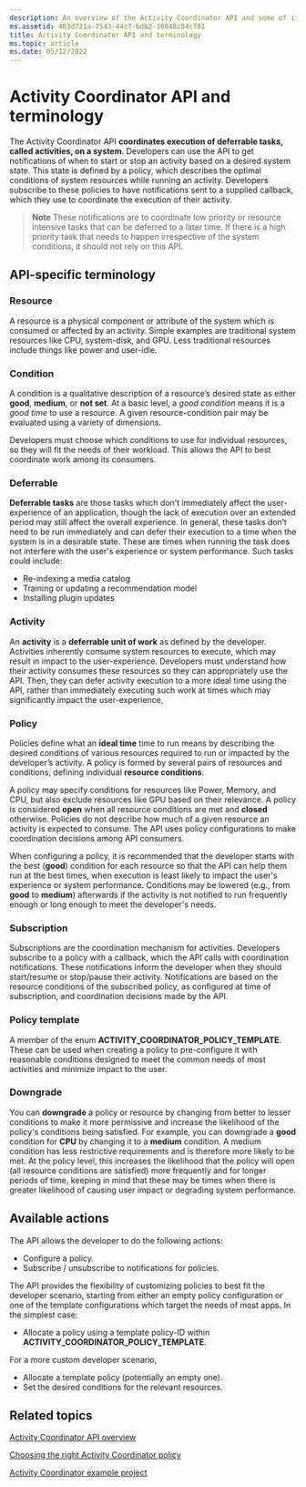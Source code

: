```yaml
---
description: An overview of the Activity Coordinator API and some of its common terms.
ms.assetid: 483d721a-7543-44c7-bdb2-16848c84cf81
title: Activity Coordinator API and terminology
ms.topic: article
ms.date: 05/12/2022
---
```


# Activity Coordinator API and terminology

The Activity Coordinator API **coordinates execution of deferrable tasks, called activities, on a system**. Developers can use the API to get notifications of when to start or stop an activity based on a desired system state. This state is defined by a policy, which describes the optimal conditions of system resources while running an activity. Developers subscribe to these policies to have notifications sent to a supplied callback, which they use to coordinate the execution of their activity.

>**Note** These notifications are to coordinate low priority or resource intensive tasks that can be deferred to a later time. If there is a high priority task that needs to happen irrespective of the system conditions, it should not rely on this API.

## API-specific terminology

### Resource

A resource is a physical component or attribute of the system which is consumed or affected by an activity. Simple examples are traditional system resources like CPU, system-disk, and GPU. Less traditional resources include things like power and user-idle.

### Condition

A condition is a qualitative description of a resource’s desired state as either **good**, **medium**, or **not set**. At a basic level, a _good condition_ means it is a _good time_ to use a resource. A given resource-condition pair may be evaluated using a variety of dimensions.

Developers must choose which conditions to use for individual resources, so they will fit the needs of their workload. This allows the API to best coordinate work among its consumers.

### Deferrable

**Deferrable tasks** are those tasks which don’t immediately affect the user-experience of an application, though the lack of execution over an extended period may still affect the overall experience. In general, these tasks don’t need to be run immediately and can defer their execution to a time when the system is in a desirable state. These are times when running the task does not interfere with the user's experience or system performance. Such tasks could include:

- Re-indexing a media catalog
- Training or updating a recommendation model
- Installing plugin updates

### Activity

An **activity** is a **deferrable unit of work** as defined by the developer. Activities inherently consume system resources to execute, which may result in impact to the user-experience. Developers must understand how their activity consumes these resources so they can appropriately use the API. Then, they can defer activity execution to a more ideal time using the API, rather than immediately executing such work at times which may significantly impact the user-experience,

### Policy

Policies define what an **ideal time** time to run means by describing the desired conditions of various resources required to run or impacted by the developer’s activity. A policy is formed by several pairs of resources and conditions, defining individual **resource conditions**.

A policy may specify conditions for resources like Power, Memory, and CPU, but also exclude resources like GPU based on their relevance. A policy is considered **open** when all resource conditions are met and **closed** otherwise. Policies do not describe how much of a given resource an activity is expected to consume. The API uses policy configurations to make coordination decisions among API consumers.

When configuring a policy, it is recommended that the developer starts with the best (**good**) condition for each resource so that the API can help them run at the best times, when execution is least likely to impact the user's experience or system performance. Conditions may be lowered (e.g., from **good** to **medium**) afterwards if the activity is not notified to run frequently enough or long enough to meet the developer's needs.

### Subscription

Subscriptions are the coordination mechanism for activities. Developers subscribe to a policy with a callback, which the API calls with coordination notifications. These notifications inform the developer when they should start/resume or stop/pause their activity. Notifications are based on the resource conditions of the subscribed policy, as configured at time of subscription, and coordination decisions made by the API.

### Policy template

A member of the enum **ACTIVITY_COORDINATOR_POLICY_TEMPLATE**. These can be used when creating a policy to pre-configure it with reasonable conditions designed to meet the common needs of most activities and minimize impact to the user.

### Downgrade

You can **downgrade** a policy or resource by changing from better to lesser conditions to make it more permissive and increase the likelihood of the policy's conditions being satisfied. For example, you can downgrade a **good** condition for **CPU** by changing it to a **medium** condition. A medium condition has less restrictive requirements and is therefore more likely to be met. At the policy level, this increases the likelihood that the policy will open (all resource conditions are satisfied) more frequently and for longer periods of time, keeping in mind that these may be times when there is greater likelihood of causing user impact or degrading system performance.

## Available actions

The API allows the developer to do the following actions:

- Configure a policy.
- Subscribe / unsubscribe to notifications for policies.

The API provides the flexibility of customizing policies to best fit the developer scenario, starting from either an empty policy configuration or one of the template configurations which target the needs of most apps. In the simplest case:

- Allocate a policy using a template policy-ID within **ACTIVITY_COORDINATOR_POLICY_TEMPLATE**.

For a more custom developer scenario,

- Allocate a template policy (potentially an empty one).
- Set the desired conditions for the relevant resources.

## Related topics

[Activity Coordinator API overview](activity-coordinator-api-overview.md)

[Choosing the right Activity Coordinator policy](choosing-the-right-activity-coordinator-policy.md)

[Activity Coordinator example project](activity-coordinator-example-project.md)
